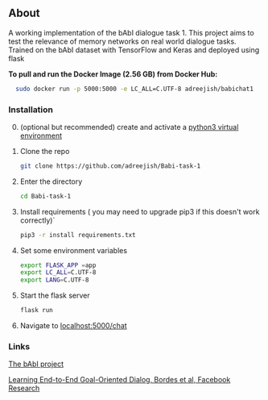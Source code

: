 <!-- ABOUT-->
## About 

A working implementation of the bAbI dialogue task 1. This project aims to test the relevance of memory networks on real world dialogue tasks. Trained on the bAbI dataset with TensorFlow and Keras and deployed using flask

**To pull and run the Docker Image (2.56 GB) from Docker Hub:**


 ```sh
   sudo docker run -p 5000:5000 -e LC_ALL=C.UTF-8 adreejish/babichat1
   ```


### Installation 

0. (optional but recommended) create and activate a <a href= "https://docs.python.org/3/tutorial/venv.html"> python3 virtual environment </a>

1. Clone the repo
   ```sh
   git clone https://github.com/adreejish/Babi-task-1
   ```
3. Enter the directory
   ```sh
   cd Babi-task-1
   ```
4. Install requirements ( you may need to upgrade pip3 if this doesn't work correctly)`
   ```sh
   pip3 -r install requirements.txt
   ```
5. Set some environment variables
   ```sh
   export FLASK_APP =app
   export LC_ALL=C.UTF-8
   export LANG=C.UTF-8
   ```
6. Start the flask server
   ```sh
   flask run
   ```
7. Navigate to <a href="http://127.0.0.1:5000/chat">localhost:5000/chat </a>

### Links 

<a href ="https://research.fb.com/downloads/babi/"> The bAbI project </a>

<a href ="https://research.fb.com/wp-content/uploads/2017/04/learning-end-to-end.pdf"> Learning End-to-End Goal-Oriented Dialog, Bordes et al, Facebook Research </a>

